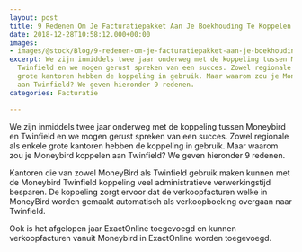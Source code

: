 ```yaml
---
layout: post
title: 9 Redenen Om Je Facturatiepakket Aan Je Boekhouding Te Koppelen
date: 2018-12-28T10:58:12.000+00:00
images:
- images/@stock/Blog/9-redenen-om-je-facturatiepakket-aan-je-boekhouding-te-koppeling.png
excerpt: We zijn inmiddels twee jaar onderweg met de koppeling tussen Moneybird en
  Twinfield en we mogen gerust spreken van een succes. Zowel regionale als enkele
  grote kantoren hebben de koppeling in gebruik. Maar waarom zou je Moneybird koppelen
  aan Twinfield? We geven hieronder 9 redenen.
categories: Facturatie

---
```

We zijn inmiddels twee jaar onderweg met de koppeling tussen Moneybird en Twinfield en we mogen gerust spreken van een succes. Zowel regionale als enkele grote kantoren hebben de koppeling in gebruik. Maar waarom zou je Moneybird koppelen aan Twinfield? We geven hieronder 9 redenen.

Kantoren die van zowel MoneyBird als Twinfield gebruik maken kunnen met de Moneybird Twinfield koppeling veel administratieve verwerkingstijd besparen. De koppeling zorgt ervoor dat de verkoopfacturen welke in MoneyBird worden gemaakt automatisch als verkoopboeking overgaan naar Twinfield.

Ook is het afgelopen jaar ExactOnline toegevoegd en kunnen verkoopfacturen vanuit Moneybird in ExactOnline worden toegevoegd.